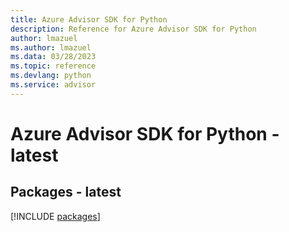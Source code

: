 ```yaml
---
title: Azure Advisor SDK for Python
description: Reference for Azure Advisor SDK for Python
author: lmazuel
ms.author: lmazuel
ms.data: 03/28/2023
ms.topic: reference
ms.devlang: python
ms.service: advisor
---
```

# Azure Advisor SDK for Python - latest
## Packages - latest
[!INCLUDE [packages](advisor-index.md)]